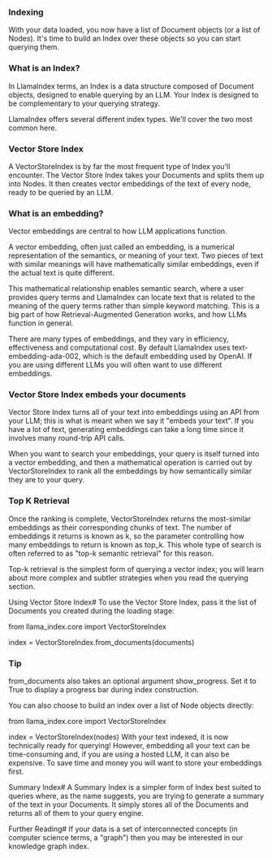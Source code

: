 ### Indexing
With your data loaded, you now have a list of Document objects (or a list of Nodes). It's time to build an Index over these objects so you can start querying them.

### What is an Index?
In LlamaIndex terms, an Index is a data structure composed of Document objects, designed to enable querying by an LLM. Your Index is designed to be complementary to your querying strategy.

LlamaIndex offers several different index types. We'll cover the two most common here.

### Vector Store Index
A VectorStoreIndex is by far the most frequent type of Index you'll encounter. The Vector Store Index takes your Documents and splits them up into Nodes. It then creates vector embeddings of the text of every node, ready to be queried by an LLM.

### What is an embedding?
Vector embeddings are central to how LLM applications function.

A vector embedding, often just called an embedding, is a numerical representation of the semantics, or meaning of your text. Two pieces of text with similar meanings will have mathematically similar embeddings, even if the actual text is quite different.

This mathematical relationship enables semantic search, where a user provides query terms and LlamaIndex can locate text that is related to the meaning of the query terms rather than simple keyword matching. This is a big part of how Retrieval-Augmented Generation works, and how LLMs function in general.

There are many types of embeddings, and they vary in efficiency, effectiveness and computational cost. By default LlamaIndex uses text-embedding-ada-002, which is the default embedding used by OpenAI. If you are using different LLMs you will often want to use different embeddings.

### Vector Store Index embeds your documents
Vector Store Index turns all of your text into embeddings using an API from your LLM; this is what is meant when we say it "embeds your text". If you have a lot of text, generating embeddings can take a long time since it involves many round-trip API calls.

When you want to search your embeddings, your query is itself turned into a vector embedding, and then a mathematical operation is carried out by VectorStoreIndex to rank all the embeddings by how semantically similar they are to your query.

### Top K Retrieval
Once the ranking is complete, VectorStoreIndex returns the most-similar embeddings as their corresponding chunks of text. The number of embeddings it returns is known as k, so the parameter controlling how many embeddings to return is known as top_k. This whole type of search is often referred to as "top-k semantic retrieval" for this reason.

Top-k retrieval is the simplest form of querying a vector index; you will learn about more complex and subtler strategies when you read the querying section.

Using Vector Store Index#
To use the Vector Store Index, pass it the list of Documents you created during the loading stage:


from llama_index.core import VectorStoreIndex

index = VectorStoreIndex.from_documents(documents)


### Tip

from_documents also takes an optional argument show_progress. Set it to True to display a progress bar during index construction.

You can also choose to build an index over a list of Node objects directly:


from llama_index.core import VectorStoreIndex

index = VectorStoreIndex(nodes)
With your text indexed, it is now technically ready for querying! However, embedding all your text can be time-consuming and, if you are using a hosted LLM, it can also be expensive. To save time and money you will want to store your embeddings first.

Summary Index#
A Summary Index is a simpler form of Index best suited to queries where, as the name suggests, you are trying to generate a summary of the text in your Documents. It simply stores all of the Documents and returns all of them to your query engine.

Further Reading#
If your data is a set of interconnected concepts (in computer science terms, a "graph") then you may be interested in our knowledge graph index.